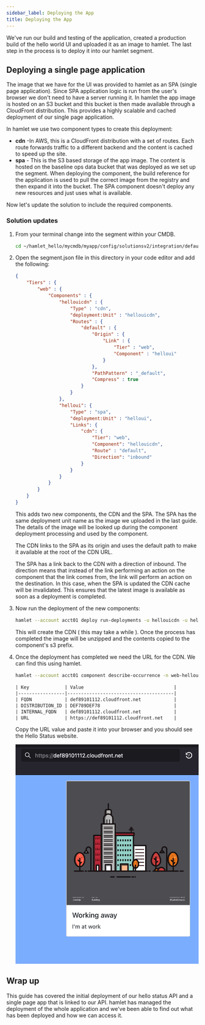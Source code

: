 ```yaml
---
sidebar_label: Deploying the App
title: Deploying the App
---
```


We've run our build and testing of the application, created a production build of the hello world UI and uploaded it as an image to hamlet. The last step in the process is to deploy it into our hamlet segment.

## Deploying a single page application

The image that we have for the UI was provided to hamlet as an SPA (single page application). Since SPA application logic is run from the user's browser we don't need to have a server running it. In hamlet the app image is hosted on an S3 bucket and this bucket is then made available through a CloudFront distribution. This provides a highly scalable and cached deployment of our single page application.

In hamlet we use two component types to create this deployment:

- **cdn** -In AWS, this is a CloudFront distribution with a set of routes. Each route forwards traffic to a different backend and the content is cached to speed up the site.
- **spa** - This is the S3 based storage of the app image. The content is hosted on the baseline ops data bucket that was deployed as we set up the segment. When deploying the component, the build reference for the application is used to pull the correct image from the registry and then expand it into the bucket. The SPA component doesn't deploy any new resources and just uses what is available.

Now let's update the solution to include the required components.

### Solution updates

1. From your terminal change into the segment within your CMDB.

    ```bash
    cd ~/hamlet_hello/mycmdb/myapp/config/solutionsv2/integration/default/
    ```

1. Open the segment.json file in this directory in your code editor and add the following:

    ```json
    {
        "Tiers" : {
            "web" : {
                "Components" : {
                    "hellouicdn" : {
                        "Type" : "cdn",
                        "deployment:Unit" : "hellouicdn",
                        "Routes" : {
                            "default" : {
                                "Origin" : {
                                    "Link" : {
                                        "Tier" : "web",
                                        "Component" : "helloui"
                                    }
                                },
                                "PathPattern" : "_default",
                                "Compress" : true
                            }
                        }
                    },
                    "helloui": {
                        "Type" : "spa",
                        "deployment:Unit" : "helloui",
                        "Links": {
                            "cdn": {
                                "Tier": "web",
                                "Component": "hellouicdn",
                                "Route" : "default",
                                "Direction": "inbound"
                            }
                        }
                    }
                }
            }
        }
    }
    ```

    This adds two new components, the CDN and the SPA. The SPA has the same deployment unit name as the image we uploaded in the last guide. The details of the image will be looked up during the component deployment processing and used by the component.

    The CDN links to the SPA as its origin and uses the default path to make it available at the root of the CDN URL.

    The SPA has a link back to the CDN with a direction of inbound. The direction means that instead of the link performing an action on the component that the link comes from, the link will perform an action on the destination. In this case, when the SPA is updated the CDN cache will be invalidated. This ensures that the latest image is available as soon as a deployment is completed.

1. Now run the deployment of the new components:

    ```bash
    hamlet --account acct01 deploy run-deployments -u hellouicdn -u helloui
    ```

    This will create the CDN ( this may take a while ). Once the process has completed the image will be unzipped and the contents copied to the component's s3 prefix.

1. Once the deployment has completed we need the URL for the CDN. We can find this using hamlet.

    ```bash
    hamlet --account acct01 component describe-occurrence -n web-hellouicdn-cdn attributes
    ```

    ```terminal
    | Key             | Value                                 |
    |-----------------|---------------------------------------|
    | FQDN            | def89101112.cloudfront.net            |
    | DISTRIBUTION_ID | DEF789DEF78                           |
    | INTERNAL_FQDN   | def89101112.cloudfront.net            |
    | URL             | https://def89101112.cloudfront.net    |
    ```

    Copy the URL value and paste it into your browser and you should see the Hello Status website.

    ![Showing the website deploy](deployed_website.png)

## Wrap up

This guide has covered the initial deployment of our hello status API and a single page app that is linked to our API.
hamlet has managed the deployment of the whole application and we've been able to find out what has been deployed and how we can access it.
